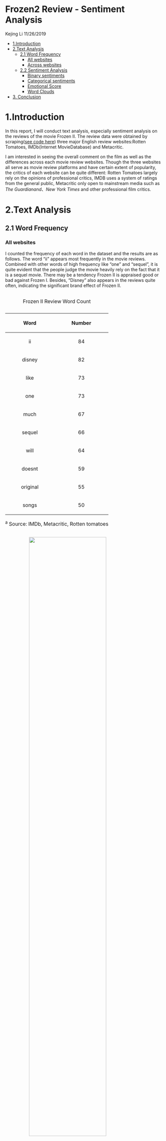 Frozen2 Review - Sentiment Analysis
================
Kejing Li
11/26/2019

  - [1.Introduction](#introduction)
  - [2.Text Analysis](#text-analysis)
      - [2.1 Word Frequency](#word-frequency)
          - [All websites](#all-websites)
          - [Across websites](#across-websites)
      - [2.2 Sentiment Analysis](#sentiment-analysis)
          - [Binary sentiments](#binary-sentiments)
          - [Categorical sentiments](#categorical-sentiments)
          - [Emotional Score](#emotional-score)
          - [Word Clouds](#word-clouds)
  - [3. Conclusion](#conclusion)

# 1.Introduction

In this report, I will conduct text analysis, especially sentiment
analysis on the reviews of the movie Frozen II. The review data were
obtained by scraping([see code here](scrape.R)) three major English
review websites:Rotten Tomatoes, IMDb(Internet MovieDatabase) and
Metacritic.

I am interested in seeing the overall comment on the film as well as the
differences across each movie review websites. Though the three websites
all serve as movie review platforms and have certain extent of
popularity, the critics of each website can be quite different: Rotten
Tomatoes largely rely on the opinions of professional critics, IMDB uses
a system of ratings from the general public, Metacritic only open to
mainstream media such as *The Guardianand*、*New York Times* and other
professional film critics.

# 2.Text Analysis

## 2.1 Word Frequency

### All websites

I counted the frequency of each word in the dataset and the results are
as follows. The word “ii” appears most frequently in the movie reviews.
Combined with other words of high frequency like “one” and “sequel”, it
is quite evident that the people judge the movie heavily rely on the
fact that it is a sequel movie. There may be a tendency Frozen II is
appraised good or bad against Frozen I. Besides, “Disney” also appears
in the reviews quite often, indicating the significant brand effect of
Frozen II.

<table>

<caption>

Frozen II Review Word Count

</caption>

<thead>

<tr>

<th style="text-align:center;">

Word

</th>

<th style="text-align:center;">

Number

</th>

</tr>

</thead>

<tbody>

<tr>

<td style="text-align:center;">

ii

</td>

<td style="text-align:center;">

84

</td>

</tr>

<tr>

<td style="text-align:center;">

disney

</td>

<td style="text-align:center;">

82

</td>

</tr>

<tr>

<td style="text-align:center;">

like

</td>

<td style="text-align:center;">

73

</td>

</tr>

<tr>

<td style="text-align:center;">

one

</td>

<td style="text-align:center;">

73

</td>

</tr>

<tr>

<td style="text-align:center;">

much

</td>

<td style="text-align:center;">

67

</td>

</tr>

<tr>

<td style="text-align:center;">

sequel

</td>

<td style="text-align:center;">

66

</td>

</tr>

<tr>

<td style="text-align:center;">

will

</td>

<td style="text-align:center;">

64

</td>

</tr>

<tr>

<td style="text-align:center;">

doesnt

</td>

<td style="text-align:center;">

59

</td>

</tr>

<tr>

<td style="text-align:center;">

original

</td>

<td style="text-align:center;">

55

</td>

</tr>

<tr>

<td style="text-align:center;">

songs

</td>

<td style="text-align:center;">

50

</td>

</tr>

</tbody>

<tfoot>

<tr>

<td style="padding: 0; border:0;" colspan="100%">

<sup>a</sup> Source: IMDb, Metacritic, Rotten tomatoes

</td>

</tr>

</tfoot>

</table>

<img src="frozen2_review_files/figure-gfm/word_count_graph-1.png" width="70%" height="70%" style="display: block; margin: auto;" />

### Across websites

Next, I compared the word frequencies across the three different
websites, as shown in the figure below.

Words that are close to the line in these plots have similar frequencies
in both sets of texts, for example, in both Rotten Tomatoes and
Metacritic reviews (“original”, “movie” at the middle). Words that are
far from the line are words that are found more in one set of texts than
another. For example, in the Rotten Tomato-IMDB panel, words like “bad”,
“love” and “fun” are found in Rotten Tomatoes reviews but not much in
the IMDB, while words like “first” are found in the IMDB texts but not
the Rotten Tomatoes. In comparing Rotten Tomatoes with Metacritic,
Rotten Tomatoes reviewers use words like “love” and “animation” that
Metacritic critics does not.

Overall, notice in the following figure that the words extend to lower
frequencies in the Rotten Tomatoes-IMDB panel than in the Rotten
Tomatoes-Metacritic panel; there is empty space in the Rotten
Tomatoes-IMDB panel at low frequency. These characteristics indicate
that Rotten Tomatoes and the IMDB critics use more similar words than
Rotten Tomatoes and Metacritic. Also, we see that not all the words are
found in all three websites of reviews and there are fewer data points
in the panel for Rotten Tomatoes and Metacritic.

<img src="frozen2_review_files/figure-gfm/unnamed-chunk-1-1.png" width="70%" height="70%" style="display: block; margin: auto;" />

## 2.2 Sentiment Analysis

### Binary sentiments

By conducting a binary sentiment analysis, we can see from the table
that the positive words outnumber the negative ones. Generally speaking,
reviewers tend to give positive comments on the movie.

<table>

<caption>

Binary sentiment of Frozen II Review

</caption>

<thead>

<tr>

<th style="text-align:center;">

Sentiment

</th>

<th style="text-align:center;">

Number

</th>

</tr>

</thead>

<tbody>

<tr>

<td style="text-align:center;">

negative

</td>

<td style="text-align:center;">

111

</td>

</tr>

<tr>

<td style="text-align:center;">

positive

</td>

<td style="text-align:center;">

160

</td>

</tr>

</tbody>

<tfoot>

<tr>

<td style="padding: 0; border:0;" colspan="100%">

<sup>a</sup> Source: IMDb, Metacritic, Rotten tomatoes

</td>

</tr>

</tfoot>

</table>

### Categorical sentiments

The above graph depicts the top 10 words contributing to each sentiment
seperately. The categorical word counts reveal that **anticipation**,
**joy** and **positive** are dominant sentiments of the Frozen II, this
finding is consistent with the binary sentiment analysis, which jointly
explain that the film has a deightful and positive theme. In contrast,
negative sentiments such as anger, disgust, fear and sadness have
relatively low counts.

<img src="frozen2_review_files/figure-gfm/nrc-1.png" width="100%" height="100%" style="display: block; margin: auto;" />

### Emotional Score

So far, we have concluded that the film has a postive theme, however,
the positivity could vary across websites. By assigning different values
to words using AFINN sentiment dictionary, we are able to quantify this
difference as fllows. The Rotten Tomatoes score highest amongst three,
suggesting its reviews are mostly positive. While the Metacritic has a
lower score, though still positive. The reviews on Metacritic may not
show as strong positive emotions as on the Rotten Tomatoes. IMDB is
somewhere in the middle.

<img src="frozen2_review_files/figure-gfm/emotional_score-1.png" width="70%" height="70%" style="display: block; margin: auto;" />

### Word Clouds

Finally, to get a more intuitive results, let’s take a look at the
comparison of the negative and positive words in the wordclouds. On the
negative side, *grief*, *risks* and *hard* may reflect the plots of
Frozen II. On the other hand, it is reasonabe to conjecture words like
*bad*, *confusing* and *boring* are come from the negative reviews of
the film. Similarly, *love*, *magic* and *beauty* are more likely
derived from the theme Frozen II intending to get across. Words like
*enjoyable*, *like* and *nice* reflect the critics’ appreciation of the
movies.
<img src="frozen2_review_files/figure-gfm/wordcoulds-1.png" width="70%" height="70%" style="display: block; margin: auto;" />

# 3\. Conclusion

In a nutshell, Frozen II receives positive comments from the audiences,
both professionals and general publics. Still, discrepancy bewteen
different websites can still be detected. Specifically, Metacritic is
the most strict with the movie; critics from Rotten Tomatoes and IMDB
share more similar attitudes. Ultimately, the movie succeeds in
communicating a lively, delightful and hopeful mood.

